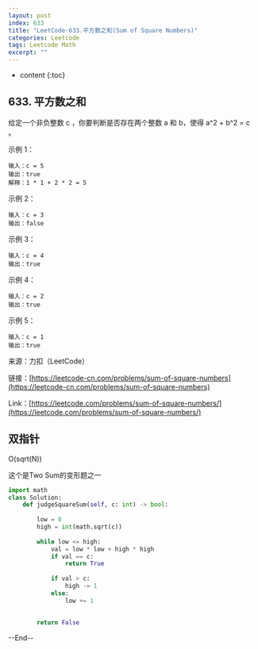 ```yaml
---
layout: post
index: 633
title: "LeetCode-633.平方数之和(Sum of Square Numbers)"
categories: Leetcode
tags: Leetcode Math
excerpt: ""
---
```


* content
{:toc}

## 633. 平方数之和

给定一个非负整数 c ，你要判断是否存在两个整数 a 和 b，使得 a^2 + b^2 = c 。

示例 1：

```
输入：c = 5
输出：true
解释：1 * 1 + 2 * 2 = 5
```

示例 2：

```
输入：c = 3
输出：false
```

示例 3：

```
输入：c = 4
输出：true
```

示例 4：

```
输入：c = 2
输出：true
```

示例 5：

```
输入：c = 1
输出：true
```

来源：力扣（LeetCode）

链接：[https://leetcode-cn.com/problems/sum-of-square-numbers](https://leetcode-cn.com/problems/sum-of-square-numbers)

Link：[https://leetcode.com/problems/sum-of-square-numbers/](https://leetcode.com/problems/sum-of-square-numbers/)

## 双指针

O(sqrt(N))

这个是Two Sum的变形题之一

```python
import math
class Solution:
    def judgeSquareSum(self, c: int) -> bool:
        
        low = 0
        high = int(math.sqrt(c))
        
        while low <= high:
            val = low * low + high * high
            if val == c:
                return True
            
            if val > c:
                high -= 1
            else:
                low += 1
                
                
        return False
```

--End--


